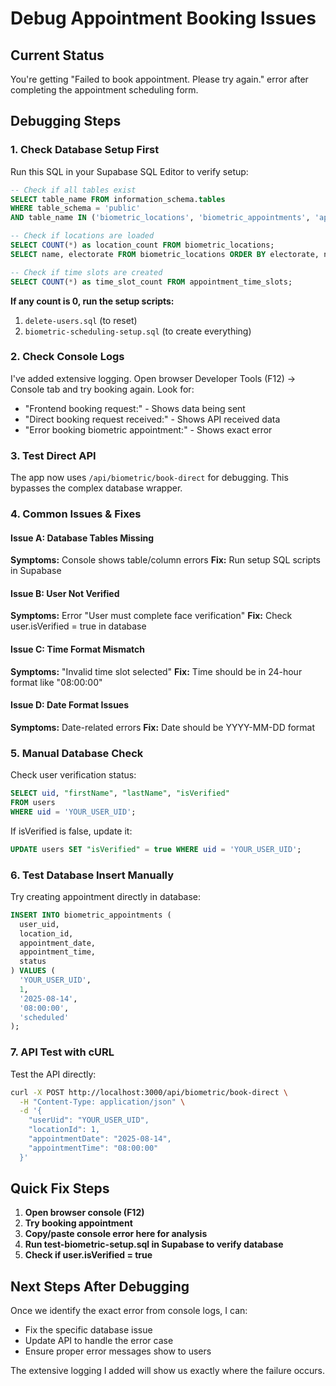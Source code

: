 # Debug Appointment Booking Issues

## Current Status
You're getting "Failed to book appointment. Please try again." error after completing the appointment scheduling form.

## Debugging Steps

### 1. **Check Database Setup First**
Run this SQL in your Supabase SQL Editor to verify setup:

```sql
-- Check if all tables exist
SELECT table_name FROM information_schema.tables 
WHERE table_schema = 'public' 
AND table_name IN ('biometric_locations', 'biometric_appointments', 'appointment_time_slots');

-- Check if locations are loaded
SELECT COUNT(*) as location_count FROM biometric_locations;
SELECT name, electorate FROM biometric_locations ORDER BY electorate, name;

-- Check if time slots are created
SELECT COUNT(*) as time_slot_count FROM appointment_time_slots;
```

**If any count is 0, run the setup scripts:**
1. `delete-users.sql` (to reset)
2. `biometric-scheduling-setup.sql` (to create everything)

### 2. **Check Console Logs**
I've added extensive logging. Open browser Developer Tools (F12) → Console tab and try booking again. Look for:

- "Frontend booking request:" - Shows data being sent
- "Direct booking request received:" - Shows API received data  
- "Error booking biometric appointment:" - Shows exact error

### 3. **Test Direct API**
The app now uses `/api/biometric/book-direct` for debugging. This bypasses the complex database wrapper.

### 4. **Common Issues & Fixes**

#### Issue A: Database Tables Missing
**Symptoms:** Console shows table/column errors
**Fix:** Run setup SQL scripts in Supabase

#### Issue B: User Not Verified
**Symptoms:** Error "User must complete face verification"
**Fix:** Check user.isVerified = true in database

#### Issue C: Time Format Mismatch
**Symptoms:** "Invalid time slot selected"
**Fix:** Time should be in 24-hour format like "08:00:00"

#### Issue D: Date Format Issues
**Symptoms:** Date-related errors
**Fix:** Date should be YYYY-MM-DD format

### 5. **Manual Database Check**
Check user verification status:

```sql
SELECT uid, "firstName", "lastName", "isVerified" 
FROM users 
WHERE uid = 'YOUR_USER_UID';
```

If isVerified is false, update it:

```sql
UPDATE users SET "isVerified" = true WHERE uid = 'YOUR_USER_UID';
```

### 6. **Test Database Insert Manually**
Try creating appointment directly in database:

```sql
INSERT INTO biometric_appointments (
  user_uid, 
  location_id, 
  appointment_date, 
  appointment_time, 
  status
) VALUES (
  'YOUR_USER_UID',
  1,
  '2025-08-14',
  '08:00:00',
  'scheduled'
);
```

### 7. **API Test with cURL**
Test the API directly:

```bash
curl -X POST http://localhost:3000/api/biometric/book-direct \
  -H "Content-Type: application/json" \
  -d '{
    "userUid": "YOUR_USER_UID",
    "locationId": 1,
    "appointmentDate": "2025-08-14", 
    "appointmentTime": "08:00:00"
  }'
```

## Quick Fix Steps

1. **Open browser console (F12)**
2. **Try booking appointment**
3. **Copy/paste console error here for analysis**
4. **Run test-biometric-setup.sql in Supabase to verify database**
5. **Check if user.isVerified = true**

## Next Steps After Debugging

Once we identify the exact error from console logs, I can:
- Fix the specific database issue
- Update API to handle the error case
- Ensure proper error messages show to users

The extensive logging I added will show us exactly where the failure occurs.